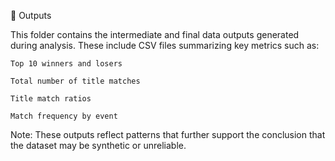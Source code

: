 📁 Outputs

This folder contains the intermediate and final data outputs generated during analysis.
These include CSV files summarizing key metrics such as:

    Top 10 winners and losers

    Total number of title matches

    Title match ratios

    Match frequency by event

Note: These outputs reflect patterns that further support the conclusion that the dataset may be synthetic or unreliable.
